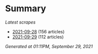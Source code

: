 # Summary
*Latest scrapes*
* [2021-09-28](https://github.com/nuuuwan/news_lk/blob/data/news_lk.2021-09-28.json) (156 articles)
* [2021-09-29](https://github.com/nuuuwan/news_lk/blob/data/news_lk.2021-09-29.json) (112 articles)

*Generated at 01:11PM, September 29, 2021*